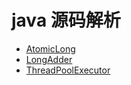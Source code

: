 # java 源码解析

- [AtomicLong](./src/smile2coder/java/util/concurrent/atomic/AtomicLong.java)
- [LongAdder](./src/smile2coder/java/util/concurrent/atomic/LongAdder.java)
- [ThreadPoolExecutor](./src/smile2coder/java/util/concurrent/ThreadPoolExecutor.java)
